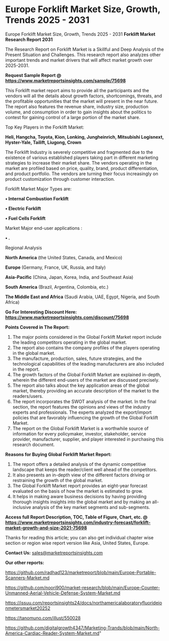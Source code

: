 # Europe Forklift Market Size, Growth, Trends 2025 - 2031
Europe Forklift Market Size, Growth, Trends 2025 - 2031
<strong>Forklift Market Research Report 2031</strong>

The Research Report on Forklift Market is a Skillful and Deep Analysis of the Present Situation and Challenges. This research report also analyzes other important trends and market drivers that will affect market growth over 2025-2031.

<strong>Request Sample Report @ <a href=https://www.marketreportsinsights.com/sample/75698>https://www.marketreportsinsights.com/sample/75698</a></strong>

This Forklift market report aims to provide all the participants and the vendors will all the details about growth factors, shortcomings, threats, and the profitable opportunities that the market will present in the near future. The report also features the revenue share, industry size, production volume, and consumption in order to gain insights about the politics to contest for gaining control of a large portion of the market share.

Top Key Players in the Forklift Market:

<strong>Heli, Hangcha, Toyota, Kion, Lonking, Jungheinrich, Mitsubishi Logisnext, Hyster-Yale, Tailift, Liugong, Crown</strong>

The Forklift Industry is severely competitive and fragmented due to the existence of various established players taking part in different marketing strategies to increase their market share. The vendors operating in the market are profiled based on price, quality, brand, product differentiation, and product portfolio. The vendors are turning their focus increasingly on product customization through customer interaction.

Forklift Market Major Types are:

<strong>• Internal Combustion Forklift

• Electric Forklift

• Fuel Cells Forklift</strong>

Market Major end-user applications :

<strong>• .</strong>

Regional Analysis

</u><strong><b>North America</b></strong> (the United States, Canada, and Mexico)

<strong><b>Europe </b></strong>(Germany, France, UK, Russia, and Italy)

<strong><b>Asia-Pacific</b></strong> (China, Japan, Korea, India, and Southeast Asia)

<strong><b>South America</b></strong> (Brazil, Argentina, Colombia, etc.)

<strong><b>The Middle East and Africa</b></strong> (Saudi Arabia, UAE, Egypt, Nigeria, and South Africa)

<strong>Go For Interesting Discount Here: <a href=https://www.marketreportsinsights.com/discount/75698>https://www.marketreportsinsights.com/discount/75698</a></strong>

<strong>Points Covered in The Report:</strong>
<ol>
  <li>The major points considered in the Global Forklift Market report include the leading competitors operating in the global market.</li>
  <li>The report also contains the company profiles of the players operating in the global market.</li>
  <li>The manufacture, production, sales, future strategies, and the technological capabilities of the leading manufacturers are also included in the report.</li>
  <li>The growth factors of the Global Forklift Market are explained in-depth, wherein the different end-users of the market are discussed precisely.</li>
  <li>The report also talks about the key application areas of the global market, thereby providing an accurate description of the market to the readers/users.</li>
  <li>The report incorporates the SWOT analysis of the market. In the final section, the report features the opinions and views of the industry experts and professionals. The experts analyzed the export/import policies that are favorably influencing the growth of the Global Forklift Market.</li>
  <li>The report on the Global Forklift Market is a worthwhile source of information for every policymaker, investor, stakeholder, service provider, manufacturer, supplier, and player interested in purchasing this research document.</li>
</ol>
<strong>Reasons for Buying Global Forklift Market Report:</strong>

<ol>
  <li>The report offers a detailed analysis of the dynamic competitive landscape that keeps the reader/client well ahead of the competitors.</li>
  <li>It also presents an in-depth view of the different factors driving or restraining the growth of the global market.</li>
  <li>The Global Forklift Market report provides an eight-year forecast evaluated on the basis of how the market is estimated to grow.</li>
  <li>It helps in making aware business decisions by having providing thorough insights insights into the global market and by making an all-inclusive analysis of the key market segments and sub-segments.</li>
</ol>
<strong>Access full Report Description, TOC, Table of Figure, Chart, etc. @ <a href=https://www.marketreportsinsights.com/industry-forecast/forklift-market-growth-and-size-2021-75698>https://www.marketreportsinsights.com/industry-forecast/forklift-market-growth-and-size-2021-75698</a></strong>


Thanks for reading this article; you can also get individual chapter wise section or region wise report version like Asia, United States, Europe.

<strong>Contact Us:</strong>
sales@marketreportsinsights.com

<strong>Our other reports:</strong>

<a href=https://github.com/radhad123/marketreport/blob/main/Europe-Portable-Scanners-Market.md>https://github.com/radhad123/marketreport/blob/main/Europe-Portable-Scanners-Market.md</a>

<a href=https://github.com/noori900/market-research/blob/main/Europe-Counter-Unmanned-Aerial-Vehicle-Defense-System-Market.md>https://github.com/noori900/market-research/blob/main/Europe-Counter-Unmanned-Aerial-Vehicle-Defense-System-Market.md</a>

<a href=https://issuu.com/reportsinsights24/docs/northamericalaboratoryfluorideionmetersmarket20252>https://issuu.com/reportsinsights24/docs/northamericalaboratoryfluorideionmetersmarket20252</a>

<a href=https://tanomuno.com/illust/550028>https://tanomuno.com/illust/550028</a>

<a href=https://github.com/digitalgrowth4347/Marketing-Trands/blob/main/North-America-Cardiac-Reader-System-Market.md>https://github.com/digitalgrowth4347/Marketing-Trands/blob/main/North-America-Cardiac-Reader-System-Market.md</a>"
